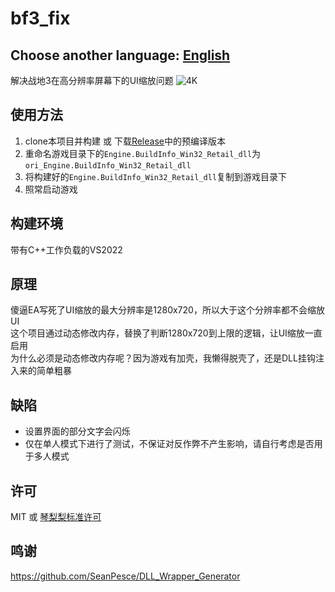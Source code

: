 # bf3_fix
## Choose another language: [English](README_EN.md)

解决战地3在高分辨率屏幕下的UI缩放问题
![4K](preview.png)


## 使用方法
1. clone本项目并构建 或 下载[Release](https://github.com/GlacierLab/bf3_fix/releases/tag/Prebuilt)中的预编译版本  
2. 重命名游戏目录下的`Engine.BuildInfo_Win32_Retail_dll`为`ori_Engine.BuildInfo_Win32_Retail_dll`  
3. 将构建好的`Engine.BuildInfo_Win32_Retail_dll`复制到游戏目录下  
4. 照常启动游戏  

## 构建环境
带有C++工作负载的VS2022  

## 原理
傻逼EA写死了UI缩放的最大分辨率是1280x720，所以大于这个分辨率都不会缩放UI  
这个项目通过动态修改内存，替换了判断1280x720到上限的逻辑，让UI缩放一直启用  
为什么必须是动态修改内存呢？因为游戏有加壳，我懒得脱壳了，还是DLL挂钩注入来的简单粗暴  

## 缺陷
- 设置界面的部分文字会闪烁  
- 仅在单人模式下进行了测试，不保证对反作弊不产生影响，请自行考虑是否用于多人模式  

## 许可
MIT 或 [琴梨梨标准许可](https://zhuanlan.zhihu.com/p/7134329439)  

## 鸣谢
https://github.com/SeanPesce/DLL_Wrapper_Generator